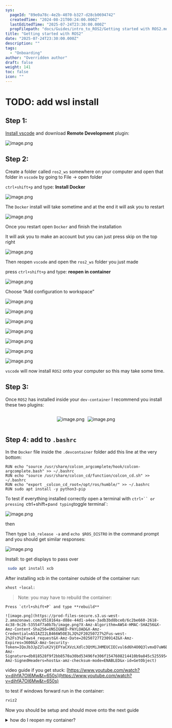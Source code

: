 ```yaml
---
sys:
  pageId: "89e0a78c-4e2b-4070-b327-d28cb0694742"
  createdTime: "2024-08-21T00:24:00.000Z"
  lastEditedTime: "2025-07-24T23:30:00.000Z"
  propFilepath: "docs/Guides/intro_to_ROS2/Getting started with ROS2.md"
title: "Getting started with ROS2"
date: "2025-07-24T23:30:00.000Z"
description: ""
tags:
  - "Onboarding"
author: "Overridden author"
draft: false
weight: 141
toc: false
icon: ""
---
```


# TODO: add wsl install

## Step 1:

[Install vscode](https://code.visualstudio.com/download) and download **Remote Development** plugin:

![image.png](https://prod-files-secure.s3.us-west-2.amazonaws.com/d518164a-d88e-44d1-a4ee-3adb3bd8bce0/efb52993-1881-4a40-b95e-6f020334f022/image.png?X-Amz-Algorithm=AWS4-HMAC-SHA256&X-Amz-Content-Sha256=UNSIGNED-PAYLOAD&X-Amz-Credential=ASIAZI2LB466SISS6W5R%2F20250727%2Fus-west-2%2Fs3%2Faws4_request&X-Amz-Date=20250727T230909Z&X-Amz-Expires=3600&X-Amz-Security-Token=IQoJb3JpZ2luX2VjEFYaCXVzLXdlc3QtMiJHMEUCIQCuGG1oyaPOIgjQzVTuqkelTvVYL8Sl0GkkD7EL%2BVpLLwIgHGIIzGuQEWB4ewyXIH77413dH1BZ2NYQT9vWWYiCrgkq%2FwMIfxAAGgw2Mzc0MjMxODM4MDUiDH91wKiUOzzCxwiO8SrcA1iTlINuf0CTNaTdwINv9Lf61SlHc1zA22Jp6Tn8SaYHGpCLQJFvjuKaL2ARPu%2FFPjoXNIp%2BOWhOhdK8oMEtCJjF2XPaeqej3Mxsuk2nF6t05GPum20RdT7ouGnsTZ8dEafuer4VNSSLEqhealITG2tZ3tpl1HO9pdqxUF7h2iqowB87yMHp1p21ou5IPh%2F6zbYBgQiPqnXGQArsVux3t8qvzJSDCyRdNhLi%2FSgsZ%2BrwO8cPDevwa49t4f8xf5GOIc87w4PEJem37W67yiQXqC%2BDsrMJWcOlxFwufvhs%2BQ5AJkIAOkVVU5eNavjPbWXYa%2FrGB4hspsmF6Mdr%2F1FOcHZEF5AWC1pzZJuTo8peQ%2B9RY25EwqzkIyZwQ5Wz8Nx8xvg08tr52fl9LvSmqvSiPYH0%2FxUlII7M%2B%2BL1nAhI%2F9XntWk6fc2P1yYDp6wP6LKM6dP2noNnjp2%2FVa72BFfgcuPQzKfqkuVJ24K9mxMvNjEiOsjw%2BQevA1knJ4YAdr%2FGWemIfTLnYVsdQgcx8vPfHoQfoygAvtBhJ%2BMyW5fDKUOdG%2FGJ6FDyim6usuaGvy0JDaG6ompcTOKm6fPc%2BLDDEQ6Z6A996BOWQe3hPsFonkUSqO%2By2kmIPaEQZgJzMO%2FJmsQGOqUBZtnx%2FXXqmC4FBdIvLFtWO2xZF3dGAGkjEVKMO1PTTNhl3PhhE3sPWDJDkuFuBQzNqIre5kbDNuLsAtpO3bamnsM%2BfxRxMismuCyVSek%2BMXHH9Sa27kFATOIMegiTiNqmvIk%2Bhd3fLMRZugsbPuYDeISlCMyQjs3fvrP0ELayqeSN3NQevR1Exa%2FdT4%2BIOIP1h8kKCzgFV6z4J8cGDDjCe2UMjxJu&X-Amz-Signature=262e84b648b606acdc545b35081047e36982c8dfe61fd3d51277b0927dc867ef&X-Amz-SignedHeaders=host&x-amz-checksum-mode=ENABLED&x-id=GetObject)

## Step 2:

Create a folder called `ros2_ws` somewhere on your computer and open that folder in `vscode` by going to File → open folder 

`ctrl+shift+p` and type: **Install Docker**

![image.png](https://prod-files-secure.s3.us-west-2.amazonaws.com/d518164a-d88e-44d1-a4ee-3adb3bd8bce0/2269dc0e-1cd5-47ff-bceb-c04ad9b2eab0/image.png?X-Amz-Algorithm=AWS4-HMAC-SHA256&X-Amz-Content-Sha256=UNSIGNED-PAYLOAD&X-Amz-Credential=ASIAZI2LB466SISS6W5R%2F20250727%2Fus-west-2%2Fs3%2Faws4_request&X-Amz-Date=20250727T230909Z&X-Amz-Expires=3600&X-Amz-Security-Token=IQoJb3JpZ2luX2VjEFYaCXVzLXdlc3QtMiJHMEUCIQCuGG1oyaPOIgjQzVTuqkelTvVYL8Sl0GkkD7EL%2BVpLLwIgHGIIzGuQEWB4ewyXIH77413dH1BZ2NYQT9vWWYiCrgkq%2FwMIfxAAGgw2Mzc0MjMxODM4MDUiDH91wKiUOzzCxwiO8SrcA1iTlINuf0CTNaTdwINv9Lf61SlHc1zA22Jp6Tn8SaYHGpCLQJFvjuKaL2ARPu%2FFPjoXNIp%2BOWhOhdK8oMEtCJjF2XPaeqej3Mxsuk2nF6t05GPum20RdT7ouGnsTZ8dEafuer4VNSSLEqhealITG2tZ3tpl1HO9pdqxUF7h2iqowB87yMHp1p21ou5IPh%2F6zbYBgQiPqnXGQArsVux3t8qvzJSDCyRdNhLi%2FSgsZ%2BrwO8cPDevwa49t4f8xf5GOIc87w4PEJem37W67yiQXqC%2BDsrMJWcOlxFwufvhs%2BQ5AJkIAOkVVU5eNavjPbWXYa%2FrGB4hspsmF6Mdr%2F1FOcHZEF5AWC1pzZJuTo8peQ%2B9RY25EwqzkIyZwQ5Wz8Nx8xvg08tr52fl9LvSmqvSiPYH0%2FxUlII7M%2B%2BL1nAhI%2F9XntWk6fc2P1yYDp6wP6LKM6dP2noNnjp2%2FVa72BFfgcuPQzKfqkuVJ24K9mxMvNjEiOsjw%2BQevA1knJ4YAdr%2FGWemIfTLnYVsdQgcx8vPfHoQfoygAvtBhJ%2BMyW5fDKUOdG%2FGJ6FDyim6usuaGvy0JDaG6ompcTOKm6fPc%2BLDDEQ6Z6A996BOWQe3hPsFonkUSqO%2By2kmIPaEQZgJzMO%2FJmsQGOqUBZtnx%2FXXqmC4FBdIvLFtWO2xZF3dGAGkjEVKMO1PTTNhl3PhhE3sPWDJDkuFuBQzNqIre5kbDNuLsAtpO3bamnsM%2BfxRxMismuCyVSek%2BMXHH9Sa27kFATOIMegiTiNqmvIk%2Bhd3fLMRZugsbPuYDeISlCMyQjs3fvrP0ELayqeSN3NQevR1Exa%2FdT4%2BIOIP1h8kKCzgFV6z4J8cGDDjCe2UMjxJu&X-Amz-Signature=bbbccd2631c8fbc18ec6b6b006bb6156afe1a778cafcb8942a6df1c9aba12796&X-Amz-SignedHeaders=host&x-amz-checksum-mode=ENABLED&x-id=GetObject)

The `Docker` install will take sometime and at the end it will ask you to restart

![image.png](https://prod-files-secure.s3.us-west-2.amazonaws.com/d518164a-d88e-44d1-a4ee-3adb3bd8bce0/ed233f78-be33-4b1f-b89c-9c346c0e961e/image.png?X-Amz-Algorithm=AWS4-HMAC-SHA256&X-Amz-Content-Sha256=UNSIGNED-PAYLOAD&X-Amz-Credential=ASIAZI2LB466SISS6W5R%2F20250727%2Fus-west-2%2Fs3%2Faws4_request&X-Amz-Date=20250727T230909Z&X-Amz-Expires=3600&X-Amz-Security-Token=IQoJb3JpZ2luX2VjEFYaCXVzLXdlc3QtMiJHMEUCIQCuGG1oyaPOIgjQzVTuqkelTvVYL8Sl0GkkD7EL%2BVpLLwIgHGIIzGuQEWB4ewyXIH77413dH1BZ2NYQT9vWWYiCrgkq%2FwMIfxAAGgw2Mzc0MjMxODM4MDUiDH91wKiUOzzCxwiO8SrcA1iTlINuf0CTNaTdwINv9Lf61SlHc1zA22Jp6Tn8SaYHGpCLQJFvjuKaL2ARPu%2FFPjoXNIp%2BOWhOhdK8oMEtCJjF2XPaeqej3Mxsuk2nF6t05GPum20RdT7ouGnsTZ8dEafuer4VNSSLEqhealITG2tZ3tpl1HO9pdqxUF7h2iqowB87yMHp1p21ou5IPh%2F6zbYBgQiPqnXGQArsVux3t8qvzJSDCyRdNhLi%2FSgsZ%2BrwO8cPDevwa49t4f8xf5GOIc87w4PEJem37W67yiQXqC%2BDsrMJWcOlxFwufvhs%2BQ5AJkIAOkVVU5eNavjPbWXYa%2FrGB4hspsmF6Mdr%2F1FOcHZEF5AWC1pzZJuTo8peQ%2B9RY25EwqzkIyZwQ5Wz8Nx8xvg08tr52fl9LvSmqvSiPYH0%2FxUlII7M%2B%2BL1nAhI%2F9XntWk6fc2P1yYDp6wP6LKM6dP2noNnjp2%2FVa72BFfgcuPQzKfqkuVJ24K9mxMvNjEiOsjw%2BQevA1knJ4YAdr%2FGWemIfTLnYVsdQgcx8vPfHoQfoygAvtBhJ%2BMyW5fDKUOdG%2FGJ6FDyim6usuaGvy0JDaG6ompcTOKm6fPc%2BLDDEQ6Z6A996BOWQe3hPsFonkUSqO%2By2kmIPaEQZgJzMO%2FJmsQGOqUBZtnx%2FXXqmC4FBdIvLFtWO2xZF3dGAGkjEVKMO1PTTNhl3PhhE3sPWDJDkuFuBQzNqIre5kbDNuLsAtpO3bamnsM%2BfxRxMismuCyVSek%2BMXHH9Sa27kFATOIMegiTiNqmvIk%2Bhd3fLMRZugsbPuYDeISlCMyQjs3fvrP0ELayqeSN3NQevR1Exa%2FdT4%2BIOIP1h8kKCzgFV6z4J8cGDDjCe2UMjxJu&X-Amz-Signature=2e1808052d04edeebef5610c4ac6d7f61a18ad1bb101c8bf839ac23d6261abbe&X-Amz-SignedHeaders=host&x-amz-checksum-mode=ENABLED&x-id=GetObject)

Once you restart open `Docker` and finish the installation

It will ask you to make an account but you can just press skip on the top right

![image.png](https://prod-files-secure.s3.us-west-2.amazonaws.com/d518164a-d88e-44d1-a4ee-3adb3bd8bce0/21010ad9-1659-4fd9-9f59-9932a09b2a3d/image.png?X-Amz-Algorithm=AWS4-HMAC-SHA256&X-Amz-Content-Sha256=UNSIGNED-PAYLOAD&X-Amz-Credential=ASIAZI2LB466SISS6W5R%2F20250727%2Fus-west-2%2Fs3%2Faws4_request&X-Amz-Date=20250727T230909Z&X-Amz-Expires=3600&X-Amz-Security-Token=IQoJb3JpZ2luX2VjEFYaCXVzLXdlc3QtMiJHMEUCIQCuGG1oyaPOIgjQzVTuqkelTvVYL8Sl0GkkD7EL%2BVpLLwIgHGIIzGuQEWB4ewyXIH77413dH1BZ2NYQT9vWWYiCrgkq%2FwMIfxAAGgw2Mzc0MjMxODM4MDUiDH91wKiUOzzCxwiO8SrcA1iTlINuf0CTNaTdwINv9Lf61SlHc1zA22Jp6Tn8SaYHGpCLQJFvjuKaL2ARPu%2FFPjoXNIp%2BOWhOhdK8oMEtCJjF2XPaeqej3Mxsuk2nF6t05GPum20RdT7ouGnsTZ8dEafuer4VNSSLEqhealITG2tZ3tpl1HO9pdqxUF7h2iqowB87yMHp1p21ou5IPh%2F6zbYBgQiPqnXGQArsVux3t8qvzJSDCyRdNhLi%2FSgsZ%2BrwO8cPDevwa49t4f8xf5GOIc87w4PEJem37W67yiQXqC%2BDsrMJWcOlxFwufvhs%2BQ5AJkIAOkVVU5eNavjPbWXYa%2FrGB4hspsmF6Mdr%2F1FOcHZEF5AWC1pzZJuTo8peQ%2B9RY25EwqzkIyZwQ5Wz8Nx8xvg08tr52fl9LvSmqvSiPYH0%2FxUlII7M%2B%2BL1nAhI%2F9XntWk6fc2P1yYDp6wP6LKM6dP2noNnjp2%2FVa72BFfgcuPQzKfqkuVJ24K9mxMvNjEiOsjw%2BQevA1knJ4YAdr%2FGWemIfTLnYVsdQgcx8vPfHoQfoygAvtBhJ%2BMyW5fDKUOdG%2FGJ6FDyim6usuaGvy0JDaG6ompcTOKm6fPc%2BLDDEQ6Z6A996BOWQe3hPsFonkUSqO%2By2kmIPaEQZgJzMO%2FJmsQGOqUBZtnx%2FXXqmC4FBdIvLFtWO2xZF3dGAGkjEVKMO1PTTNhl3PhhE3sPWDJDkuFuBQzNqIre5kbDNuLsAtpO3bamnsM%2BfxRxMismuCyVSek%2BMXHH9Sa27kFATOIMegiTiNqmvIk%2Bhd3fLMRZugsbPuYDeISlCMyQjs3fvrP0ELayqeSN3NQevR1Exa%2FdT4%2BIOIP1h8kKCzgFV6z4J8cGDDjCe2UMjxJu&X-Amz-Signature=97c52cbbc74dbfd76813516614f7f736d36e0bdaf8cb5a42927544ac01267fef&X-Amz-SignedHeaders=host&x-amz-checksum-mode=ENABLED&x-id=GetObject)

Then reopen `vscode` and open the `ros2_ws` folder you just made

press `ctrl+shift+p` and type: **reopen in container**

![image.png](https://prod-files-secure.s3.us-west-2.amazonaws.com/d518164a-d88e-44d1-a4ee-3adb3bd8bce0/4e93b8c2-41ad-488c-8095-c74205196118/image.png?X-Amz-Algorithm=AWS4-HMAC-SHA256&X-Amz-Content-Sha256=UNSIGNED-PAYLOAD&X-Amz-Credential=ASIAZI2LB466SISS6W5R%2F20250727%2Fus-west-2%2Fs3%2Faws4_request&X-Amz-Date=20250727T230909Z&X-Amz-Expires=3600&X-Amz-Security-Token=IQoJb3JpZ2luX2VjEFYaCXVzLXdlc3QtMiJHMEUCIQCuGG1oyaPOIgjQzVTuqkelTvVYL8Sl0GkkD7EL%2BVpLLwIgHGIIzGuQEWB4ewyXIH77413dH1BZ2NYQT9vWWYiCrgkq%2FwMIfxAAGgw2Mzc0MjMxODM4MDUiDH91wKiUOzzCxwiO8SrcA1iTlINuf0CTNaTdwINv9Lf61SlHc1zA22Jp6Tn8SaYHGpCLQJFvjuKaL2ARPu%2FFPjoXNIp%2BOWhOhdK8oMEtCJjF2XPaeqej3Mxsuk2nF6t05GPum20RdT7ouGnsTZ8dEafuer4VNSSLEqhealITG2tZ3tpl1HO9pdqxUF7h2iqowB87yMHp1p21ou5IPh%2F6zbYBgQiPqnXGQArsVux3t8qvzJSDCyRdNhLi%2FSgsZ%2BrwO8cPDevwa49t4f8xf5GOIc87w4PEJem37W67yiQXqC%2BDsrMJWcOlxFwufvhs%2BQ5AJkIAOkVVU5eNavjPbWXYa%2FrGB4hspsmF6Mdr%2F1FOcHZEF5AWC1pzZJuTo8peQ%2B9RY25EwqzkIyZwQ5Wz8Nx8xvg08tr52fl9LvSmqvSiPYH0%2FxUlII7M%2B%2BL1nAhI%2F9XntWk6fc2P1yYDp6wP6LKM6dP2noNnjp2%2FVa72BFfgcuPQzKfqkuVJ24K9mxMvNjEiOsjw%2BQevA1knJ4YAdr%2FGWemIfTLnYVsdQgcx8vPfHoQfoygAvtBhJ%2BMyW5fDKUOdG%2FGJ6FDyim6usuaGvy0JDaG6ompcTOKm6fPc%2BLDDEQ6Z6A996BOWQe3hPsFonkUSqO%2By2kmIPaEQZgJzMO%2FJmsQGOqUBZtnx%2FXXqmC4FBdIvLFtWO2xZF3dGAGkjEVKMO1PTTNhl3PhhE3sPWDJDkuFuBQzNqIre5kbDNuLsAtpO3bamnsM%2BfxRxMismuCyVSek%2BMXHH9Sa27kFATOIMegiTiNqmvIk%2Bhd3fLMRZugsbPuYDeISlCMyQjs3fvrP0ELayqeSN3NQevR1Exa%2FdT4%2BIOIP1h8kKCzgFV6z4J8cGDDjCe2UMjxJu&X-Amz-Signature=abd5cce93bbeef31fba0cf8dfcb45f6db82ec93fa9384b3543afb43a1740598a&X-Amz-SignedHeaders=host&x-amz-checksum-mode=ENABLED&x-id=GetObject)

Choose “Add configuration to workspace”

![image.png](https://prod-files-secure.s3.us-west-2.amazonaws.com/d518164a-d88e-44d1-a4ee-3adb3bd8bce0/9560b282-5060-4989-ba37-97e7b2c22476/image.png?X-Amz-Algorithm=AWS4-HMAC-SHA256&X-Amz-Content-Sha256=UNSIGNED-PAYLOAD&X-Amz-Credential=ASIAZI2LB466SISS6W5R%2F20250727%2Fus-west-2%2Fs3%2Faws4_request&X-Amz-Date=20250727T230909Z&X-Amz-Expires=3600&X-Amz-Security-Token=IQoJb3JpZ2luX2VjEFYaCXVzLXdlc3QtMiJHMEUCIQCuGG1oyaPOIgjQzVTuqkelTvVYL8Sl0GkkD7EL%2BVpLLwIgHGIIzGuQEWB4ewyXIH77413dH1BZ2NYQT9vWWYiCrgkq%2FwMIfxAAGgw2Mzc0MjMxODM4MDUiDH91wKiUOzzCxwiO8SrcA1iTlINuf0CTNaTdwINv9Lf61SlHc1zA22Jp6Tn8SaYHGpCLQJFvjuKaL2ARPu%2FFPjoXNIp%2BOWhOhdK8oMEtCJjF2XPaeqej3Mxsuk2nF6t05GPum20RdT7ouGnsTZ8dEafuer4VNSSLEqhealITG2tZ3tpl1HO9pdqxUF7h2iqowB87yMHp1p21ou5IPh%2F6zbYBgQiPqnXGQArsVux3t8qvzJSDCyRdNhLi%2FSgsZ%2BrwO8cPDevwa49t4f8xf5GOIc87w4PEJem37W67yiQXqC%2BDsrMJWcOlxFwufvhs%2BQ5AJkIAOkVVU5eNavjPbWXYa%2FrGB4hspsmF6Mdr%2F1FOcHZEF5AWC1pzZJuTo8peQ%2B9RY25EwqzkIyZwQ5Wz8Nx8xvg08tr52fl9LvSmqvSiPYH0%2FxUlII7M%2B%2BL1nAhI%2F9XntWk6fc2P1yYDp6wP6LKM6dP2noNnjp2%2FVa72BFfgcuPQzKfqkuVJ24K9mxMvNjEiOsjw%2BQevA1knJ4YAdr%2FGWemIfTLnYVsdQgcx8vPfHoQfoygAvtBhJ%2BMyW5fDKUOdG%2FGJ6FDyim6usuaGvy0JDaG6ompcTOKm6fPc%2BLDDEQ6Z6A996BOWQe3hPsFonkUSqO%2By2kmIPaEQZgJzMO%2FJmsQGOqUBZtnx%2FXXqmC4FBdIvLFtWO2xZF3dGAGkjEVKMO1PTTNhl3PhhE3sPWDJDkuFuBQzNqIre5kbDNuLsAtpO3bamnsM%2BfxRxMismuCyVSek%2BMXHH9Sa27kFATOIMegiTiNqmvIk%2Bhd3fLMRZugsbPuYDeISlCMyQjs3fvrP0ELayqeSN3NQevR1Exa%2FdT4%2BIOIP1h8kKCzgFV6z4J8cGDDjCe2UMjxJu&X-Amz-Signature=b179bd520974b5dd67cf7f5c5665850f59fb312f583673dd32b4bf4c01f01265&X-Amz-SignedHeaders=host&x-amz-checksum-mode=ENABLED&x-id=GetObject)

![image.png](https://prod-files-secure.s3.us-west-2.amazonaws.com/d518164a-d88e-44d1-a4ee-3adb3bd8bce0/2ee63f81-886b-48e8-a553-dc6e5eac99e4/image.png?X-Amz-Algorithm=AWS4-HMAC-SHA256&X-Amz-Content-Sha256=UNSIGNED-PAYLOAD&X-Amz-Credential=ASIAZI2LB466SISS6W5R%2F20250727%2Fus-west-2%2Fs3%2Faws4_request&X-Amz-Date=20250727T230909Z&X-Amz-Expires=3600&X-Amz-Security-Token=IQoJb3JpZ2luX2VjEFYaCXVzLXdlc3QtMiJHMEUCIQCuGG1oyaPOIgjQzVTuqkelTvVYL8Sl0GkkD7EL%2BVpLLwIgHGIIzGuQEWB4ewyXIH77413dH1BZ2NYQT9vWWYiCrgkq%2FwMIfxAAGgw2Mzc0MjMxODM4MDUiDH91wKiUOzzCxwiO8SrcA1iTlINuf0CTNaTdwINv9Lf61SlHc1zA22Jp6Tn8SaYHGpCLQJFvjuKaL2ARPu%2FFPjoXNIp%2BOWhOhdK8oMEtCJjF2XPaeqej3Mxsuk2nF6t05GPum20RdT7ouGnsTZ8dEafuer4VNSSLEqhealITG2tZ3tpl1HO9pdqxUF7h2iqowB87yMHp1p21ou5IPh%2F6zbYBgQiPqnXGQArsVux3t8qvzJSDCyRdNhLi%2FSgsZ%2BrwO8cPDevwa49t4f8xf5GOIc87w4PEJem37W67yiQXqC%2BDsrMJWcOlxFwufvhs%2BQ5AJkIAOkVVU5eNavjPbWXYa%2FrGB4hspsmF6Mdr%2F1FOcHZEF5AWC1pzZJuTo8peQ%2B9RY25EwqzkIyZwQ5Wz8Nx8xvg08tr52fl9LvSmqvSiPYH0%2FxUlII7M%2B%2BL1nAhI%2F9XntWk6fc2P1yYDp6wP6LKM6dP2noNnjp2%2FVa72BFfgcuPQzKfqkuVJ24K9mxMvNjEiOsjw%2BQevA1knJ4YAdr%2FGWemIfTLnYVsdQgcx8vPfHoQfoygAvtBhJ%2BMyW5fDKUOdG%2FGJ6FDyim6usuaGvy0JDaG6ompcTOKm6fPc%2BLDDEQ6Z6A996BOWQe3hPsFonkUSqO%2By2kmIPaEQZgJzMO%2FJmsQGOqUBZtnx%2FXXqmC4FBdIvLFtWO2xZF3dGAGkjEVKMO1PTTNhl3PhhE3sPWDJDkuFuBQzNqIre5kbDNuLsAtpO3bamnsM%2BfxRxMismuCyVSek%2BMXHH9Sa27kFATOIMegiTiNqmvIk%2Bhd3fLMRZugsbPuYDeISlCMyQjs3fvrP0ELayqeSN3NQevR1Exa%2FdT4%2BIOIP1h8kKCzgFV6z4J8cGDDjCe2UMjxJu&X-Amz-Signature=e8dba299fcb864bb8fd21f5d24002bc2d74b733b0e09d7e6fd8e5225ccf50aec&X-Amz-SignedHeaders=host&x-amz-checksum-mode=ENABLED&x-id=GetObject)

![image.png](https://prod-files-secure.s3.us-west-2.amazonaws.com/d518164a-d88e-44d1-a4ee-3adb3bd8bce0/e0fd626c-c8b6-4b2c-95d1-fa4c26514504/image.png?X-Amz-Algorithm=AWS4-HMAC-SHA256&X-Amz-Content-Sha256=UNSIGNED-PAYLOAD&X-Amz-Credential=ASIAZI2LB466SISS6W5R%2F20250727%2Fus-west-2%2Fs3%2Faws4_request&X-Amz-Date=20250727T230909Z&X-Amz-Expires=3600&X-Amz-Security-Token=IQoJb3JpZ2luX2VjEFYaCXVzLXdlc3QtMiJHMEUCIQCuGG1oyaPOIgjQzVTuqkelTvVYL8Sl0GkkD7EL%2BVpLLwIgHGIIzGuQEWB4ewyXIH77413dH1BZ2NYQT9vWWYiCrgkq%2FwMIfxAAGgw2Mzc0MjMxODM4MDUiDH91wKiUOzzCxwiO8SrcA1iTlINuf0CTNaTdwINv9Lf61SlHc1zA22Jp6Tn8SaYHGpCLQJFvjuKaL2ARPu%2FFPjoXNIp%2BOWhOhdK8oMEtCJjF2XPaeqej3Mxsuk2nF6t05GPum20RdT7ouGnsTZ8dEafuer4VNSSLEqhealITG2tZ3tpl1HO9pdqxUF7h2iqowB87yMHp1p21ou5IPh%2F6zbYBgQiPqnXGQArsVux3t8qvzJSDCyRdNhLi%2FSgsZ%2BrwO8cPDevwa49t4f8xf5GOIc87w4PEJem37W67yiQXqC%2BDsrMJWcOlxFwufvhs%2BQ5AJkIAOkVVU5eNavjPbWXYa%2FrGB4hspsmF6Mdr%2F1FOcHZEF5AWC1pzZJuTo8peQ%2B9RY25EwqzkIyZwQ5Wz8Nx8xvg08tr52fl9LvSmqvSiPYH0%2FxUlII7M%2B%2BL1nAhI%2F9XntWk6fc2P1yYDp6wP6LKM6dP2noNnjp2%2FVa72BFfgcuPQzKfqkuVJ24K9mxMvNjEiOsjw%2BQevA1knJ4YAdr%2FGWemIfTLnYVsdQgcx8vPfHoQfoygAvtBhJ%2BMyW5fDKUOdG%2FGJ6FDyim6usuaGvy0JDaG6ompcTOKm6fPc%2BLDDEQ6Z6A996BOWQe3hPsFonkUSqO%2By2kmIPaEQZgJzMO%2FJmsQGOqUBZtnx%2FXXqmC4FBdIvLFtWO2xZF3dGAGkjEVKMO1PTTNhl3PhhE3sPWDJDkuFuBQzNqIre5kbDNuLsAtpO3bamnsM%2BfxRxMismuCyVSek%2BMXHH9Sa27kFATOIMegiTiNqmvIk%2Bhd3fLMRZugsbPuYDeISlCMyQjs3fvrP0ELayqeSN3NQevR1Exa%2FdT4%2BIOIP1h8kKCzgFV6z4J8cGDDjCe2UMjxJu&X-Amz-Signature=9eac0ea1b6c7b49d6faf9fc4b9bd32e70216050978c071a23098ab927084f2d0&X-Amz-SignedHeaders=host&x-amz-checksum-mode=ENABLED&x-id=GetObject)

![image.png](https://prod-files-secure.s3.us-west-2.amazonaws.com/d518164a-d88e-44d1-a4ee-3adb3bd8bce0/a2e13f50-d2ab-4719-a4c2-7ced634bfc9d/image.png?X-Amz-Algorithm=AWS4-HMAC-SHA256&X-Amz-Content-Sha256=UNSIGNED-PAYLOAD&X-Amz-Credential=ASIAZI2LB466SISS6W5R%2F20250727%2Fus-west-2%2Fs3%2Faws4_request&X-Amz-Date=20250727T230909Z&X-Amz-Expires=3600&X-Amz-Security-Token=IQoJb3JpZ2luX2VjEFYaCXVzLXdlc3QtMiJHMEUCIQCuGG1oyaPOIgjQzVTuqkelTvVYL8Sl0GkkD7EL%2BVpLLwIgHGIIzGuQEWB4ewyXIH77413dH1BZ2NYQT9vWWYiCrgkq%2FwMIfxAAGgw2Mzc0MjMxODM4MDUiDH91wKiUOzzCxwiO8SrcA1iTlINuf0CTNaTdwINv9Lf61SlHc1zA22Jp6Tn8SaYHGpCLQJFvjuKaL2ARPu%2FFPjoXNIp%2BOWhOhdK8oMEtCJjF2XPaeqej3Mxsuk2nF6t05GPum20RdT7ouGnsTZ8dEafuer4VNSSLEqhealITG2tZ3tpl1HO9pdqxUF7h2iqowB87yMHp1p21ou5IPh%2F6zbYBgQiPqnXGQArsVux3t8qvzJSDCyRdNhLi%2FSgsZ%2BrwO8cPDevwa49t4f8xf5GOIc87w4PEJem37W67yiQXqC%2BDsrMJWcOlxFwufvhs%2BQ5AJkIAOkVVU5eNavjPbWXYa%2FrGB4hspsmF6Mdr%2F1FOcHZEF5AWC1pzZJuTo8peQ%2B9RY25EwqzkIyZwQ5Wz8Nx8xvg08tr52fl9LvSmqvSiPYH0%2FxUlII7M%2B%2BL1nAhI%2F9XntWk6fc2P1yYDp6wP6LKM6dP2noNnjp2%2FVa72BFfgcuPQzKfqkuVJ24K9mxMvNjEiOsjw%2BQevA1knJ4YAdr%2FGWemIfTLnYVsdQgcx8vPfHoQfoygAvtBhJ%2BMyW5fDKUOdG%2FGJ6FDyim6usuaGvy0JDaG6ompcTOKm6fPc%2BLDDEQ6Z6A996BOWQe3hPsFonkUSqO%2By2kmIPaEQZgJzMO%2FJmsQGOqUBZtnx%2FXXqmC4FBdIvLFtWO2xZF3dGAGkjEVKMO1PTTNhl3PhhE3sPWDJDkuFuBQzNqIre5kbDNuLsAtpO3bamnsM%2BfxRxMismuCyVSek%2BMXHH9Sa27kFATOIMegiTiNqmvIk%2Bhd3fLMRZugsbPuYDeISlCMyQjs3fvrP0ELayqeSN3NQevR1Exa%2FdT4%2BIOIP1h8kKCzgFV6z4J8cGDDjCe2UMjxJu&X-Amz-Signature=8e8c219f275066288cfdc9279b09ddf2a96da8510ccad894daa33c810210541c&X-Amz-SignedHeaders=host&x-amz-checksum-mode=ENABLED&x-id=GetObject)

![image.png](https://prod-files-secure.s3.us-west-2.amazonaws.com/d518164a-d88e-44d1-a4ee-3adb3bd8bce0/6cc478ad-aaba-4bf7-9fcc-403277ab896c/image.png?X-Amz-Algorithm=AWS4-HMAC-SHA256&X-Amz-Content-Sha256=UNSIGNED-PAYLOAD&X-Amz-Credential=ASIAZI2LB466SISS6W5R%2F20250727%2Fus-west-2%2Fs3%2Faws4_request&X-Amz-Date=20250727T230909Z&X-Amz-Expires=3600&X-Amz-Security-Token=IQoJb3JpZ2luX2VjEFYaCXVzLXdlc3QtMiJHMEUCIQCuGG1oyaPOIgjQzVTuqkelTvVYL8Sl0GkkD7EL%2BVpLLwIgHGIIzGuQEWB4ewyXIH77413dH1BZ2NYQT9vWWYiCrgkq%2FwMIfxAAGgw2Mzc0MjMxODM4MDUiDH91wKiUOzzCxwiO8SrcA1iTlINuf0CTNaTdwINv9Lf61SlHc1zA22Jp6Tn8SaYHGpCLQJFvjuKaL2ARPu%2FFPjoXNIp%2BOWhOhdK8oMEtCJjF2XPaeqej3Mxsuk2nF6t05GPum20RdT7ouGnsTZ8dEafuer4VNSSLEqhealITG2tZ3tpl1HO9pdqxUF7h2iqowB87yMHp1p21ou5IPh%2F6zbYBgQiPqnXGQArsVux3t8qvzJSDCyRdNhLi%2FSgsZ%2BrwO8cPDevwa49t4f8xf5GOIc87w4PEJem37W67yiQXqC%2BDsrMJWcOlxFwufvhs%2BQ5AJkIAOkVVU5eNavjPbWXYa%2FrGB4hspsmF6Mdr%2F1FOcHZEF5AWC1pzZJuTo8peQ%2B9RY25EwqzkIyZwQ5Wz8Nx8xvg08tr52fl9LvSmqvSiPYH0%2FxUlII7M%2B%2BL1nAhI%2F9XntWk6fc2P1yYDp6wP6LKM6dP2noNnjp2%2FVa72BFfgcuPQzKfqkuVJ24K9mxMvNjEiOsjw%2BQevA1knJ4YAdr%2FGWemIfTLnYVsdQgcx8vPfHoQfoygAvtBhJ%2BMyW5fDKUOdG%2FGJ6FDyim6usuaGvy0JDaG6ompcTOKm6fPc%2BLDDEQ6Z6A996BOWQe3hPsFonkUSqO%2By2kmIPaEQZgJzMO%2FJmsQGOqUBZtnx%2FXXqmC4FBdIvLFtWO2xZF3dGAGkjEVKMO1PTTNhl3PhhE3sPWDJDkuFuBQzNqIre5kbDNuLsAtpO3bamnsM%2BfxRxMismuCyVSek%2BMXHH9Sa27kFATOIMegiTiNqmvIk%2Bhd3fLMRZugsbPuYDeISlCMyQjs3fvrP0ELayqeSN3NQevR1Exa%2FdT4%2BIOIP1h8kKCzgFV6z4J8cGDDjCe2UMjxJu&X-Amz-Signature=d80263dda5722b59bd8d7cb42652585b6e0e8df7eacb2b7687a885b3dc8707bc&X-Amz-SignedHeaders=host&x-amz-checksum-mode=ENABLED&x-id=GetObject)

![image.png](https://prod-files-secure.s3.us-west-2.amazonaws.com/d518164a-d88e-44d1-a4ee-3adb3bd8bce0/53255b28-f75e-430f-b9e3-c0ac8577e42b/image.png?X-Amz-Algorithm=AWS4-HMAC-SHA256&X-Amz-Content-Sha256=UNSIGNED-PAYLOAD&X-Amz-Credential=ASIAZI2LB466SISS6W5R%2F20250727%2Fus-west-2%2Fs3%2Faws4_request&X-Amz-Date=20250727T230909Z&X-Amz-Expires=3600&X-Amz-Security-Token=IQoJb3JpZ2luX2VjEFYaCXVzLXdlc3QtMiJHMEUCIQCuGG1oyaPOIgjQzVTuqkelTvVYL8Sl0GkkD7EL%2BVpLLwIgHGIIzGuQEWB4ewyXIH77413dH1BZ2NYQT9vWWYiCrgkq%2FwMIfxAAGgw2Mzc0MjMxODM4MDUiDH91wKiUOzzCxwiO8SrcA1iTlINuf0CTNaTdwINv9Lf61SlHc1zA22Jp6Tn8SaYHGpCLQJFvjuKaL2ARPu%2FFPjoXNIp%2BOWhOhdK8oMEtCJjF2XPaeqej3Mxsuk2nF6t05GPum20RdT7ouGnsTZ8dEafuer4VNSSLEqhealITG2tZ3tpl1HO9pdqxUF7h2iqowB87yMHp1p21ou5IPh%2F6zbYBgQiPqnXGQArsVux3t8qvzJSDCyRdNhLi%2FSgsZ%2BrwO8cPDevwa49t4f8xf5GOIc87w4PEJem37W67yiQXqC%2BDsrMJWcOlxFwufvhs%2BQ5AJkIAOkVVU5eNavjPbWXYa%2FrGB4hspsmF6Mdr%2F1FOcHZEF5AWC1pzZJuTo8peQ%2B9RY25EwqzkIyZwQ5Wz8Nx8xvg08tr52fl9LvSmqvSiPYH0%2FxUlII7M%2B%2BL1nAhI%2F9XntWk6fc2P1yYDp6wP6LKM6dP2noNnjp2%2FVa72BFfgcuPQzKfqkuVJ24K9mxMvNjEiOsjw%2BQevA1knJ4YAdr%2FGWemIfTLnYVsdQgcx8vPfHoQfoygAvtBhJ%2BMyW5fDKUOdG%2FGJ6FDyim6usuaGvy0JDaG6ompcTOKm6fPc%2BLDDEQ6Z6A996BOWQe3hPsFonkUSqO%2By2kmIPaEQZgJzMO%2FJmsQGOqUBZtnx%2FXXqmC4FBdIvLFtWO2xZF3dGAGkjEVKMO1PTTNhl3PhhE3sPWDJDkuFuBQzNqIre5kbDNuLsAtpO3bamnsM%2BfxRxMismuCyVSek%2BMXHH9Sa27kFATOIMegiTiNqmvIk%2Bhd3fLMRZugsbPuYDeISlCMyQjs3fvrP0ELayqeSN3NQevR1Exa%2FdT4%2BIOIP1h8kKCzgFV6z4J8cGDDjCe2UMjxJu&X-Amz-Signature=2fe506a82a569859910a865863621b0e61ef3b0599acd085af428798331ec615&X-Amz-SignedHeaders=host&x-amz-checksum-mode=ENABLED&x-id=GetObject)

![image.png](https://prod-files-secure.s3.us-west-2.amazonaws.com/d518164a-d88e-44d1-a4ee-3adb3bd8bce0/7c562767-5af9-4ffb-97d1-327bcdf4ee00/image.png?X-Amz-Algorithm=AWS4-HMAC-SHA256&X-Amz-Content-Sha256=UNSIGNED-PAYLOAD&X-Amz-Credential=ASIAZI2LB466SISS6W5R%2F20250727%2Fus-west-2%2Fs3%2Faws4_request&X-Amz-Date=20250727T230909Z&X-Amz-Expires=3600&X-Amz-Security-Token=IQoJb3JpZ2luX2VjEFYaCXVzLXdlc3QtMiJHMEUCIQCuGG1oyaPOIgjQzVTuqkelTvVYL8Sl0GkkD7EL%2BVpLLwIgHGIIzGuQEWB4ewyXIH77413dH1BZ2NYQT9vWWYiCrgkq%2FwMIfxAAGgw2Mzc0MjMxODM4MDUiDH91wKiUOzzCxwiO8SrcA1iTlINuf0CTNaTdwINv9Lf61SlHc1zA22Jp6Tn8SaYHGpCLQJFvjuKaL2ARPu%2FFPjoXNIp%2BOWhOhdK8oMEtCJjF2XPaeqej3Mxsuk2nF6t05GPum20RdT7ouGnsTZ8dEafuer4VNSSLEqhealITG2tZ3tpl1HO9pdqxUF7h2iqowB87yMHp1p21ou5IPh%2F6zbYBgQiPqnXGQArsVux3t8qvzJSDCyRdNhLi%2FSgsZ%2BrwO8cPDevwa49t4f8xf5GOIc87w4PEJem37W67yiQXqC%2BDsrMJWcOlxFwufvhs%2BQ5AJkIAOkVVU5eNavjPbWXYa%2FrGB4hspsmF6Mdr%2F1FOcHZEF5AWC1pzZJuTo8peQ%2B9RY25EwqzkIyZwQ5Wz8Nx8xvg08tr52fl9LvSmqvSiPYH0%2FxUlII7M%2B%2BL1nAhI%2F9XntWk6fc2P1yYDp6wP6LKM6dP2noNnjp2%2FVa72BFfgcuPQzKfqkuVJ24K9mxMvNjEiOsjw%2BQevA1knJ4YAdr%2FGWemIfTLnYVsdQgcx8vPfHoQfoygAvtBhJ%2BMyW5fDKUOdG%2FGJ6FDyim6usuaGvy0JDaG6ompcTOKm6fPc%2BLDDEQ6Z6A996BOWQe3hPsFonkUSqO%2By2kmIPaEQZgJzMO%2FJmsQGOqUBZtnx%2FXXqmC4FBdIvLFtWO2xZF3dGAGkjEVKMO1PTTNhl3PhhE3sPWDJDkuFuBQzNqIre5kbDNuLsAtpO3bamnsM%2BfxRxMismuCyVSek%2BMXHH9Sa27kFATOIMegiTiNqmvIk%2Bhd3fLMRZugsbPuYDeISlCMyQjs3fvrP0ELayqeSN3NQevR1Exa%2FdT4%2BIOIP1h8kKCzgFV6z4J8cGDDjCe2UMjxJu&X-Amz-Signature=094567742a399806bca6c69685c92de32ae8e03a199d12a5ec1e15d6eab70c0b&X-Amz-SignedHeaders=host&x-amz-checksum-mode=ENABLED&x-id=GetObject)

`vscode` will now install `ROS2` onto your computer so this may take some time.

## Step 3:

Once `ROS2` has installed inside your `dev-container` I recommend you install these two plugins:

<div style="display: flex;flex-direction: row; column-gap:10px; max-width: 630px;justify-content: center;">
<div>

![image.png](https://prod-files-secure.s3.us-west-2.amazonaws.com/d518164a-d88e-44d1-a4ee-3adb3bd8bce0/3fc3d550-5a54-4ba1-ba6b-faa01cdb7369/image.png?X-Amz-Algorithm=AWS4-HMAC-SHA256&X-Amz-Content-Sha256=UNSIGNED-PAYLOAD&X-Amz-Credential=ASIAZI2LB4663IHISUEG%2F20250727%2Fus-west-2%2Fs3%2Faws4_request&X-Amz-Date=20250727T230912Z&X-Amz-Expires=3600&X-Amz-Security-Token=IQoJb3JpZ2luX2VjEFYaCXVzLXdlc3QtMiJHMEUCIEOE9m7q1LWjS9MJQdI%2BYCCEhWSpp3tycRBYAv94cc9RAiEAuzvsAZEPcTQJ%2FiiUy3vkAiR11h6NVqStU2h7wdLaG7kq%2FwMIfxAAGgw2Mzc0MjMxODM4MDUiDIdaRSqTdBwIhqRM9ircAw4GYaWsusaWDj%2F8hmF%2BcwQuCGqscgCd6oRD4jiC4vR7qSVTTIwpbguVZIERzRmQNOuAA55pAzGte%2BPaz7ahr92S%2FlSerx%2F2FcWrlOQ2UZxYgCh2LQMylT4FNELZRYKKhNujBIkj%2BK91GBuib2l1ExVh4OAQm9LeDoYL2aVUhSxUf7SIX2lt5EQQcZWb%2FTSfGQaDDXOd3ZPhRcy6%2F%2BMl8QrwMpiUHSqhbArbYmKvq5q8rtuAS3O8Dy18aAM46dLYirciX6gFg3pkPmiCUqpd0Obc%2FojK1brwlbbCjNF2WhFVlB%2FP%2Fvs3dvErRGLPSI4bGgnZX3bl%2F4Kib9fsYfqTCLLYza0UI2Qevab0Bz%2B%2BZKjx5aQS03rlRZVYTG6FYImYg%2F1XjlMa4t9f9TkYaRKBYvBKKK1OoRYtrj2oRvA1VnvE725zE1s25Ph68W7Dzyk7CmohykI798Z4VjBr8YUL%2BkLJcLxYBlUNPhq4ciUq8%2FSzp%2BY9IrpxUYzln78aJRzOAbaCeZPtd6mbqegwXwu5v60Yq0QRy2PXz%2FZiFkIqmHqLnAst3R36STcsAdczJKfWj5ZEGfGiFoLRjrYVnhV8lqkGP%2Fc3VMLs5LqjeJkbFlfWWB%2FBiimFaE5tnAQBMMHJmsQGOqUBDwpMoLvCPIyKVTSrGg3UQ7ElO7Hvuoxiq2CQYIPoNTeNatETZvQ4nrm6af3Y01nBScCKSXk7M6%2BE7S1j3%2F%2F5M3Rrbqx6QdevAan08J%2FDHCOAZDlfSi6%2BiEOUh0v8A3xSr4IBdSEPvg8FcEfmyna4vIl4FzqgAuG18A0Ttc49DMSA9zRgfgUCzXMmk49BNgXjGyUR7RN9bqlSkfzMaHCsGqDSZTkP&X-Amz-Signature=fa660207aa480659894e676cf3d2eea405353fcf92dec7f32b0ff7b4a4926e8f&X-Amz-SignedHeaders=host&x-amz-checksum-mode=ENABLED&x-id=GetObject)

</div>
<div>

![image.png](https://prod-files-secure.s3.us-west-2.amazonaws.com/d518164a-d88e-44d1-a4ee-3adb3bd8bce0/d994cc66-13c2-4093-a5a3-f84cf4601a82/image.png?X-Amz-Algorithm=AWS4-HMAC-SHA256&X-Amz-Content-Sha256=UNSIGNED-PAYLOAD&X-Amz-Credential=ASIAZI2LB4662JZR5TBS%2F20250727%2Fus-west-2%2Fs3%2Faws4_request&X-Amz-Date=20250727T230913Z&X-Amz-Expires=3600&X-Amz-Security-Token=IQoJb3JpZ2luX2VjEFYaCXVzLXdlc3QtMiJGMEQCIGzqri7LK7JzxX0Ktw8YbzQiaoSFBHFy32efKs63wjmJAiAZEM5aKGydhy%2FMaM3GT0PtOTidnHLlwmvjkW7k3%2FwLUSr%2FAwh%2FEAAaDDYzNzQyMzE4MzgwNSIMtM%2BMIcPxqeGHjIKEKtwDCLi2vdR8ibt78LWYXkPJBmsQDE90IebX59fhqjZNTP%2F0erBZxOcKQbqWk7LyDW6UjUf6XiOojjOmC8MwQgaCSJDKy42i%2FRkA4BzZOzzwbYiPx4jvWTHmYUFxxwnxpU%2F%2FX7mZXXUe9bDyY3%2FsWP2rGZxfi%2BrWskoqAnixLFsTvIWKHKZesG4j%2BIqG9vEaYRGEtzS179JjAU5syL4g8H4Oej%2Fw3BN2NbYIgBWBV7SQQYBdOL6Uvrgjd2e6svY3A%2BM%2BtDRLaR9O%2FgRFd2F1Q3TkNnet%2BQCGHnRYjKK4isma7f2O3P04IzW5NnYv2ooeBtXVrAhRzhvZFfGQsaaB6J19LSttA9und3EGRr3t4ri9x%2FitfTWyl%2FIX5kzJ7EPS7PfLAxoJJUS5xFUrdP1RhPUeFHvnINOjiXw5x5O1QYPfabmmL%2B%2FGEmJ2c7HoIM3MaG4nWB2S3PAmxjwgHr32Obs7feL44t437%2FCXPLfIHONcChSXas4CRNkeOsvEV03XjyI%2FWrQf3eWej8dW0alWOhhEiPqfrnF9JK7UkEPDQscmGdoIVMC7aKP7xVFXXXwG3m0w5xRSAvifHrPHEUP06oEPA2vpTUk8vJ%2FlqUXOyeQAaOhT1RruKbVMmU%2FE9gEwm8maxAY6pgGR1NPaUHPyOa2SwF%2FWtOwfusirfdzrNjF2tf4zFXFDvGDJSQ4YXAraJgSELVDf2CV0EoKyPYhTeGcSTpBjU5FVNjmWuyDtjrURycLGdhmJQxOgF14tug9LM21%2BHmj0Z0RJTsHGEieQqSYPdSIuXLHJf7TBZKMSZYEdpwb8LanObhXNT2dykSCZmK8vFS1sAjaogsq97kz7ibJFUTMpuxcH3c%2BmTmMM&X-Amz-Signature=e3ca258ea4d0c1f110a6efb8fd14747444ddb73dde69ed3741de6a9d0380709d&X-Amz-SignedHeaders=host&x-amz-checksum-mode=ENABLED&x-id=GetObject)

</div>
</div>

## Step 4: add to `.bashrc`

In the `Docker` file inside the `.devcontainer` folder add this line at the very bottom: 

```docker
RUN echo "source /usr/share/colcon_argcomplete/hook/colcon-argcomplete.bash" >> ~/.bashrc
RUN echo "source /usr/share/colcon_cd/function/colcon_cd.sh" >> ~/.bashrc
RUN echo "export _colcon_cd_root=/opt/ros/humble/" >> ~/.bashrc
RUN sudo apt install -y python3-pip 
```

To test if everything installed correctly open a terminal with `ctrl+`` or pressing `ctrl+shift+p` and typing `toggle terminal`:

![image.png](https://prod-files-secure.s3.us-west-2.amazonaws.com/d518164a-d88e-44d1-a4ee-3adb3bd8bce0/6a4943d8-b04e-4c02-9a58-775f3384d1a5/image.png?X-Amz-Algorithm=AWS4-HMAC-SHA256&X-Amz-Content-Sha256=UNSIGNED-PAYLOAD&X-Amz-Credential=ASIAZI2LB466SISS6W5R%2F20250727%2Fus-west-2%2Fs3%2Faws4_request&X-Amz-Date=20250727T230909Z&X-Amz-Expires=3600&X-Amz-Security-Token=IQoJb3JpZ2luX2VjEFYaCXVzLXdlc3QtMiJHMEUCIQCuGG1oyaPOIgjQzVTuqkelTvVYL8Sl0GkkD7EL%2BVpLLwIgHGIIzGuQEWB4ewyXIH77413dH1BZ2NYQT9vWWYiCrgkq%2FwMIfxAAGgw2Mzc0MjMxODM4MDUiDH91wKiUOzzCxwiO8SrcA1iTlINuf0CTNaTdwINv9Lf61SlHc1zA22Jp6Tn8SaYHGpCLQJFvjuKaL2ARPu%2FFPjoXNIp%2BOWhOhdK8oMEtCJjF2XPaeqej3Mxsuk2nF6t05GPum20RdT7ouGnsTZ8dEafuer4VNSSLEqhealITG2tZ3tpl1HO9pdqxUF7h2iqowB87yMHp1p21ou5IPh%2F6zbYBgQiPqnXGQArsVux3t8qvzJSDCyRdNhLi%2FSgsZ%2BrwO8cPDevwa49t4f8xf5GOIc87w4PEJem37W67yiQXqC%2BDsrMJWcOlxFwufvhs%2BQ5AJkIAOkVVU5eNavjPbWXYa%2FrGB4hspsmF6Mdr%2F1FOcHZEF5AWC1pzZJuTo8peQ%2B9RY25EwqzkIyZwQ5Wz8Nx8xvg08tr52fl9LvSmqvSiPYH0%2FxUlII7M%2B%2BL1nAhI%2F9XntWk6fc2P1yYDp6wP6LKM6dP2noNnjp2%2FVa72BFfgcuPQzKfqkuVJ24K9mxMvNjEiOsjw%2BQevA1knJ4YAdr%2FGWemIfTLnYVsdQgcx8vPfHoQfoygAvtBhJ%2BMyW5fDKUOdG%2FGJ6FDyim6usuaGvy0JDaG6ompcTOKm6fPc%2BLDDEQ6Z6A996BOWQe3hPsFonkUSqO%2By2kmIPaEQZgJzMO%2FJmsQGOqUBZtnx%2FXXqmC4FBdIvLFtWO2xZF3dGAGkjEVKMO1PTTNhl3PhhE3sPWDJDkuFuBQzNqIre5kbDNuLsAtpO3bamnsM%2BfxRxMismuCyVSek%2BMXHH9Sa27kFATOIMegiTiNqmvIk%2Bhd3fLMRZugsbPuYDeISlCMyQjs3fvrP0ELayqeSN3NQevR1Exa%2FdT4%2BIOIP1h8kKCzgFV6z4J8cGDDjCe2UMjxJu&X-Amz-Signature=68c5c1037852f898fc1d522998735d198191e4620818864c08f787802bba8f0b&X-Amz-SignedHeaders=host&x-amz-checksum-mode=ENABLED&x-id=GetObject)

then 

Then type `lsb_release -a` and `echo $ROS_DISTRO` in the command prompt and you should get similar responses:

![image.png](https://prod-files-secure.s3.us-west-2.amazonaws.com/d518164a-d88e-44d1-a4ee-3adb3bd8bce0/3e635dec-a805-4e85-8b9e-d000e5b71a4e/image.png?X-Amz-Algorithm=AWS4-HMAC-SHA256&X-Amz-Content-Sha256=UNSIGNED-PAYLOAD&X-Amz-Credential=ASIAZI2LB466SISS6W5R%2F20250727%2Fus-west-2%2Fs3%2Faws4_request&X-Amz-Date=20250727T230909Z&X-Amz-Expires=3600&X-Amz-Security-Token=IQoJb3JpZ2luX2VjEFYaCXVzLXdlc3QtMiJHMEUCIQCuGG1oyaPOIgjQzVTuqkelTvVYL8Sl0GkkD7EL%2BVpLLwIgHGIIzGuQEWB4ewyXIH77413dH1BZ2NYQT9vWWYiCrgkq%2FwMIfxAAGgw2Mzc0MjMxODM4MDUiDH91wKiUOzzCxwiO8SrcA1iTlINuf0CTNaTdwINv9Lf61SlHc1zA22Jp6Tn8SaYHGpCLQJFvjuKaL2ARPu%2FFPjoXNIp%2BOWhOhdK8oMEtCJjF2XPaeqej3Mxsuk2nF6t05GPum20RdT7ouGnsTZ8dEafuer4VNSSLEqhealITG2tZ3tpl1HO9pdqxUF7h2iqowB87yMHp1p21ou5IPh%2F6zbYBgQiPqnXGQArsVux3t8qvzJSDCyRdNhLi%2FSgsZ%2BrwO8cPDevwa49t4f8xf5GOIc87w4PEJem37W67yiQXqC%2BDsrMJWcOlxFwufvhs%2BQ5AJkIAOkVVU5eNavjPbWXYa%2FrGB4hspsmF6Mdr%2F1FOcHZEF5AWC1pzZJuTo8peQ%2B9RY25EwqzkIyZwQ5Wz8Nx8xvg08tr52fl9LvSmqvSiPYH0%2FxUlII7M%2B%2BL1nAhI%2F9XntWk6fc2P1yYDp6wP6LKM6dP2noNnjp2%2FVa72BFfgcuPQzKfqkuVJ24K9mxMvNjEiOsjw%2BQevA1knJ4YAdr%2FGWemIfTLnYVsdQgcx8vPfHoQfoygAvtBhJ%2BMyW5fDKUOdG%2FGJ6FDyim6usuaGvy0JDaG6ompcTOKm6fPc%2BLDDEQ6Z6A996BOWQe3hPsFonkUSqO%2By2kmIPaEQZgJzMO%2FJmsQGOqUBZtnx%2FXXqmC4FBdIvLFtWO2xZF3dGAGkjEVKMO1PTTNhl3PhhE3sPWDJDkuFuBQzNqIre5kbDNuLsAtpO3bamnsM%2BfxRxMismuCyVSek%2BMXHH9Sa27kFATOIMegiTiNqmvIk%2Bhd3fLMRZugsbPuYDeISlCMyQjs3fvrP0ELayqeSN3NQevR1Exa%2FdT4%2BIOIP1h8kKCzgFV6z4J8cGDDjCe2UMjxJu&X-Amz-Signature=8bc4196cea0ad3a3294f90bf644fa3af03d3dfeccc5df9083eba2cb1b2087926&X-Amz-SignedHeaders=host&x-amz-checksum-mode=ENABLED&x-id=GetObject)

Install:  to get displays to pass over

```bash
 sudo apt install xcb
```

After installing xcb in the container outside of the container run:

```python
xhost +local:
```

> Note: you may have to rebuild the container:

	Press `ctrl+shift+P` and type **rebuild**

	![image.png](https://prod-files-secure.s3.us-west-2.amazonaws.com/d518164a-d88e-44d1-a4ee-3adb3bd8bce0/6c2be660-2618-4c38-9c26-53554f7a0b7b/image.png?X-Amz-Algorithm=AWS4-HMAC-SHA256&X-Amz-Content-Sha256=UNSIGNED-PAYLOAD&X-Amz-Credential=ASIAZI2LB466W5OE3LJQ%2F20250727%2Fus-west-2%2Fs3%2Faws4_request&X-Amz-Date=20250727T230914Z&X-Amz-Expires=3600&X-Amz-Security-Token=IQoJb3JpZ2luX2VjEFYaCXVzLXdlc3QtMiJHMEUCIECvul6d6h4O0Q3lvmxD7uW6DLfWIQ42HJDOH6cJIFkYAiEAj59y170MohsWIHityzA0IRh0xGUnURtczyuinSShrAsq%2FwMIfxAAGgw2Mzc0MjMxODM4MDUiDN852cEAMYxsrLjoyircA6k%2FCS%2BksBvxxG59dOS%2BM5DWaogR%2BJJkQWFFb4XgG%2BW%2BglUVBb6nQ7%2Fv1gDvaspe1efo8QbrwVbfNnXB0p98XXp6uT8JXHBjxHALqlIfRaR1H7WfHQO%2BetbYDfhAahzT1AIqDr2u4qjFR0MDtJ3VC2Jt84lFOIKTc%2FGbdK6LPKgMWDwRNfm7w6HufOJPs91jHhy3G8uAJPlHJmuw7H9G4gPpJvLtqlQvukqmfnLeMamzo%2BfIKByXP9tgNT6lQ599rnvEB8%2B2rr2Bk1PCATqygWTsZN6OeavXi7omA4el%2FoUT7xrXCjvAcooMIHNqLdRUYiFdrR4qPlpfxIC78tDmWVyj5warUvSvvR3Tse1A55PwcWKiscF6GFHbgDwmyzlVnzZzoF0dYtJefz8lpSqxMO1PjYp4FfU%2BWmmW%2BkXRCqMgUWBCsdIyuh5WJ3GzOHxECQDkM6QlR2Uo9McTO%2FcgZcpmPoFHX3kK50X9FJ3%2FfgTYNqpXKapfzGHJyEadgt5h2SmknWkpsOSXuOaZytS77Bl9FcmxIlHv32pZrmPOJgWpn2uq2%2FM6o36CNjQ7fCwb9XU2Q6px7SZ64iueMtlOfDj8tVY%2FuB4z9oriI32%2BykKQW5cpXWs717o38%2FlZMJ7JmsQGOqUBfCWFn%2Bg%2Fw%2BeiwQ%2FMSGQhnpY3opOqKOm7x6gKx0Pj%2B%2BobpMvQh9rf%2BIzZzYZBCNs7VCjTr5a8ryA1RnswQp7RcUtIdyn9xbGrkqjdOfu1KSAEx5hLPyBhmKjGf7Pg2v2s0iD4G%2BdxpE2gn51I6EBILL2N4bPFYAri3iOGhzxI62t8Xoqjwqs0eBLauWrP7tvVWSvDWi%2B7gAv9c30EyiYjHq8Q%2BOam&X-Amz-Signature=db018528f9f2bb8570a30bd53496fe306f1547608214410b9a845c5255954055&X-Amz-SignedHeaders=host&x-amz-checksum-mode=ENABLED&x-id=GetObject)

video guide if you get stuck: [https://www.youtube.com/watch?v=dihfA7Ol6Mw&t=650s](https://www.youtube.com/watch?v=dihfA7Ol6Mw&t=650s)

to test if windows forward run in the container:

```bash
rviz2
```

Now you should be setup and should move onto the next guide 

<details>
      <summary>how do I reopen my container?</summary>
      TODO:
  </details>
